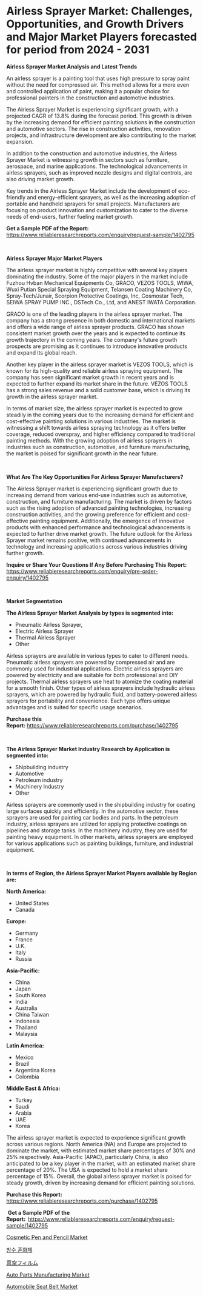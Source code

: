 <p><h1>Airless Sprayer Market: Challenges, Opportunities, and Growth Drivers and Major Market Players forecasted for period from 2024 - 2031</h1></p><p><strong>Airless Sprayer Market Analysis and Latest Trends</strong></p>
<p><p>An airless sprayer is a painting tool that uses high pressure to spray paint without the need for compressed air. This method allows for a more even and controlled application of paint, making it a popular choice for professional painters in the construction and automotive industries.</p><p>The Airless Sprayer Market is experiencing significant growth, with a projected CAGR of 13.8% during the forecast period. This growth is driven by the increasing demand for efficient painting solutions in the construction and automotive sectors. The rise in construction activities, renovation projects, and infrastructure development are also contributing to the market expansion.</p><p>In addition to the construction and automotive industries, the Airless Sprayer Market is witnessing growth in sectors such as furniture, aerospace, and marine applications. The technological advancements in airless sprayers, such as improved nozzle designs and digital controls, are also driving market growth.</p><p>Key trends in the Airless Sprayer Market include the development of eco-friendly and energy-efficient sprayers, as well as the increasing adoption of portable and handheld sprayers for small projects. Manufacturers are focusing on product innovation and customization to cater to the diverse needs of end-users, further fueling market growth.</p></p>
<p><strong>Get a Sample PDF of the Report:&nbsp;</strong> <a href="https://www.reliableresearchreports.com/enquiry/request-sample/1402795">https://www.reliableresearchreports.com/enquiry/request-sample/1402795</a></p>
<p>&nbsp;</p>
<p><strong>Airless Sprayer Major Market Players</strong></p>
<p><p>The airless sprayer market is highly competitive with several key players dominating the industry. Some of the major players in the market include Fuzhou Hvban Mechanical Equipments Co, GRACO, VEZOS TOOLS, WIWA, Wuxi Putian Special Spraying Equipment, Telansen Coating Machinery Co, Spray-Tech/Junair, Scorpion Protective Coatings, Inc, Cosmostar Tech, SEIWA SPRAY PUMP INC., DSTech Co., Ltd, and ANEST IWATA Corporation.</p><p>GRACO is one of the leading players in the airless sprayer market. The company has a strong presence in both domestic and international markets and offers a wide range of airless sprayer products. GRACO has shown consistent market growth over the years and is expected to continue its growth trajectory in the coming years. The company's future growth prospects are promising as it continues to introduce innovative products and expand its global reach.</p><p>Another key player in the airless sprayer market is VEZOS TOOLS, which is known for its high-quality and reliable airless spraying equipment. The company has seen significant market growth in recent years and is expected to further expand its market share in the future. VEZOS TOOLS has a strong sales revenue and a solid customer base, which is driving its growth in the airless sprayer market.</p><p>In terms of market size, the airless sprayer market is expected to grow steadily in the coming years due to the increasing demand for efficient and cost-effective painting solutions in various industries. The market is witnessing a shift towards airless spraying technology as it offers better coverage, reduced overspray, and higher efficiency compared to traditional painting methods. With the growing adoption of airless sprayers in industries such as construction, automotive, and furniture manufacturing, the market is poised for significant growth in the near future.</p></p>
<p>&nbsp;</p>
<p><strong>What Are The Key Opportunities For Airless Sprayer Manufacturers?</strong></p>
<p><p>The Airless Sprayer market is experiencing significant growth due to increasing demand from various end-use industries such as automotive, construction, and furniture manufacturing. The market is driven by factors such as the rising adoption of advanced painting technologies, increasing construction activities, and the growing preference for efficient and cost-effective painting equipment. Additionally, the emergence of innovative products with enhanced performance and technological advancements is expected to further drive market growth. The future outlook for the Airless Sprayer market remains positive, with continued advancements in technology and increasing applications across various industries driving further growth.</p></p>
<p><strong>Inquire or Share Your Questions If Any Before Purchasing This Report:</strong> <a href="https://www.reliableresearchreports.com/enquiry/pre-order-enquiry/1402795">https://www.reliableresearchreports.com/enquiry/pre-order-enquiry/1402795</a></p>
<p>&nbsp;</p>
<p><strong>Market Segmentation</strong></p>
<p><strong>The Airless Sprayer Market Analysis by types is segmented into:</strong></p>
<p><ul><li>Pneumatic Airless Sprayer,</li><li>Electric Airless Sprayer</li><li>Thermal Airless Sprayer</li><li>Other</li></ul></p>
<p><p>Airless sprayers are available in various types to cater to different needs. Pneumatic airless sprayers are powered by compressed air and are commonly used for industrial applications. Electric airless sprayers are powered by electricity and are suitable for both professional and DIY projects. Thermal airless sprayers use heat to atomize the coating material for a smooth finish. Other types of airless sprayers include hydraulic airless sprayers, which are powered by hydraulic fluid, and battery-powered airless sprayers for portability and convenience. Each type offers unique advantages and is suited for specific usage scenarios.</p></p>
<p><strong>Purchase this Report:&nbsp;</strong><a href="https://www.reliableresearchreports.com/purchase/1402795">https://www.reliableresearchreports.com/purchase/1402795</a></p>
<p>&nbsp;</p>
<p><strong>The Airless Sprayer Market Industry Research by Application is segmented into:</strong></p>
<p><ul><li>Shipbuilding industry</li><li>Automotive</li><li>Petroleum industry</li><li>Machinery Industry</li><li>Other</li></ul></p>
<p><p>Airless sprayers are commonly used in the shipbuilding industry for coating large surfaces quickly and efficiently. In the automotive sector, these sprayers are used for painting car bodies and parts. In the petroleum industry, airless sprayers are utilized for applying protective coatings on pipelines and storage tanks. In the machinery industry, they are used for painting heavy equipment. In other markets, airless sprayers are employed for various applications such as painting buildings, furniture, and industrial equipment.</p></p>
<p>&nbsp;</p>
<p><strong>In terms of Region, the Airless Sprayer Market Players available by Region are:</strong></p>
<p>
    <p> <strong> North America: </strong>
        <ul>
            <li>United States</li>
            <li>Canada</li>
        </ul>
        </p> 
    <p> <strong> Europe: </strong>
        <ul>
            <li>Germany</li>
            <li>France</li>
            <li>U.K.</li>
            <li>Italy</li>
            <li>Russia</li>
        </ul>
        </p> 
    <p> <strong> Asia-Pacific: </strong>
        <ul>
            <li>China</li>
            <li>Japan</li>
            <li>South Korea</li>
            <li>India</li>
            <li>Australia</li>
            <li>China Taiwan</li>
            <li>Indonesia</li>
            <li>Thailand</li>
            <li>Malaysia</li>
        </ul>
        </p> 
    <p> <strong> Latin America: </strong>
        <ul>
            <li>Mexico</li>
            <li>Brazil</li>
            <li>Argentina Korea</li>
            <li>Colombia</li>
        </ul>
        </p> 
    <p> <strong> Middle East & Africa: </strong>
        <ul>
            <li>Turkey</li>
            <li>Saudi</li>
            <li>Arabia</li>
            <li>UAE</li>
            <li>Korea</li>
        </ul>
    </p>
    </p>
<p><p>The airless sprayer market is expected to experience significant growth across various regions. North America (NA) and Europe are projected to dominate the market, with estimated market share percentages of 30% and 25% respectively. Asia-Pacific (APAC), particularly China, is also anticipated to be a key player in the market, with an estimated market share percentage of 20%. The USA is expected to hold a market share percentage of 15%. Overall, the global airless sprayer market is poised for steady growth, driven by increasing demand for efficient painting solutions.</p></p>
<p><strong>Purchase this Report: </strong><a href="https://www.reliableresearchreports.com/purchase/1402795">https://www.reliableresearchreports.com/purchase/1402795</a></p>
<p>&nbsp;<strong>Get a Sample PDF of the Report:&nbsp;&nbsp;</strong><a href="https://www.reliableresearchreports.com/enquiry/request-sample/1402795">https://www.reliableresearchreports.com/enquiry/request-sample/1402795</a></p>
<p><strong></strong></p>
<p><p><a href="https://poised-avenue-46d.notion.site/Cosmetic-Pen-and-Pencil-Market-Challenges-Opportunities-and-Growth-Drivers-and-Major-Market-Playe-f8418d74ae764f848fbb1bde7181fb72">Cosmetic Pen and Pencil Market</a></p><p><a href="https://medium.com/@gamblestampleyjenny50m5sl6/%EB%B0%A9%EC%88%98-%EC%B2%A8%EA%B0%80%EC%A0%9C-%EC%8B%9C%EC%9E%A5%EC%9D%80-%EC%8B%9C%EC%9E%A5-%EC%A0%90%EC%9C%A0%EC%9C%A8-%EC%8B%9C%EC%9E%A5-%ED%8A%B8%EB%A0%8C%EB%93%9C-%EB%B0%8F-%EC%8B%9C%EC%9E%A5-%EC%84%B1%EC%9E%A5%EC%97%90-%EB%8C%80%ED%95%9C-%EC%A0%95%EB%B3%B4%EB%A5%BC-%EC%A0%9C%EA%B3%B5%ED%95%A9%EB%8B%88%EB%8B%A4-3bfd27c89ee0">방수 혼화제</a></p><p><a href="https://medium.com/@jerelschulit20231/%E7%9C%9F%E7%A9%BA%E3%83%95%E3%82%A3%E3%83%AB%E3%83%A0%E5%B8%82%E5%A0%B4%E8%A6%8F%E6%A8%A1-%E5%B8%82%E5%A0%B4%E5%B1%95%E6%9C%9B%E3%81%A8%E5%B8%82%E5%A0%B4%E4%BA%88%E6%B8%AC-2024%E5%B9%B4%E3%81%8B%E3%82%892031%E5%B9%B4-2e32179b4c8e">真空フィルム</a></p><p><a href="https://view.publitas.com/reportprime-1/auto-parts-manufacturing-market-research-report-provides-thorough-industry-overview-which-offers-an-in-depth-analysis-of-product-trends-and-new-market-divisions/">Auto Parts Manufacturing Market</a></p><p><a href="https://view.publitas.com/reportprime-1/automobile-seat-belt-market-size-growth-outlook-from-2024-to-2031-projecting-at-markets-trends-analysis-by-application-regional-outlook-and-revenue/">Automobile Seat Belt Market</a></p></p>